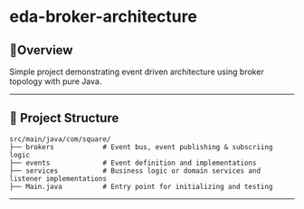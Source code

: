 # eda-broker-architecture

## 📌Overview

Simple project demonstrating event driven architecture using broker topology with pure Java.
___

## 📁 Project Structure

```
src/main/java/com/square/
├── brokers            # Event bus, event publishing & subscriing logic
├── events             # Event definition and implementations
├── services           # Business logic or domain services and listener implementations
├── Main.java          # Entry point for initializing and testing
```

---